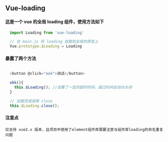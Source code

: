 ## Vue-loading

#### 这是一个 vue 的全局 loading 组件，使用方法如下
```typescript
  import Loading from 'vue-loading'

  // 在 main.js 将 loading 挂载到全局的原型上
  Vue.prototype.$Loading = Loading
```


#### 暴露了两个方法
```typescript

  <button @click="ook">测试</button>

  okk(){
    this.$Loading(); //设置了一定的超时时间，超过时间会自动关闭
  }

  // 加载完成调用 close
  this.$Loading.close();

```

#### 注意点
  `仅支持 vue2.x 版本，且项目中使用了element组件库需要注意与组件库loading的命名重复问题`